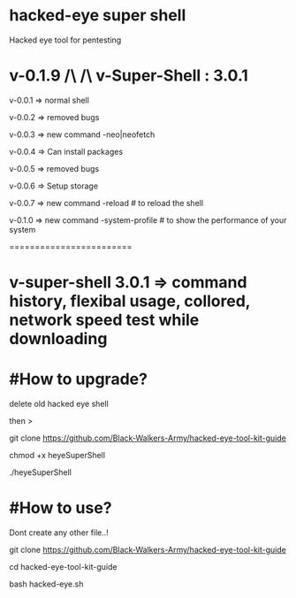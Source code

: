 # hacked-eye super shell

Hacked eye tool for pentesting

v-0.1.9 /\ /\ v-Super-Shell : 3.0.1
==========================================================================================

v-0.0.1 => normal shell 

v-0.0.2 => removed bugs 

v-0.0.3 => new command -neo|neofetch 

v-0.0.4 => Can install packages 

v-0.0.5 => removed bugs 

v-0.0.6 => Setup storage 

v-0.0.7 => new command -reload # to reload the shell 

v-0.1.0 => new command -system-profile # to show the performance of your system 

========================

v-super-shell 3.0.1 => command history, flexibal usage, collored, network speed test while downloading
=
#How to upgrade?
=
delete old hacked eye shell

then >

git clone https://github.com/Black-Walkers-Army/hacked-eye-tool-kit-guide 

chmod +x heyeSuperShell

./heyeSuperShell


#How to use?
=========
Dont create any other file..!

git clone https://github.com/Black-Walkers-Army/hacked-eye-tool-kit-guide 

cd hacked-eye-tool-kit-guide 

bash hacked-eye.sh

